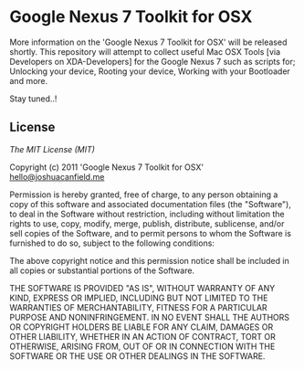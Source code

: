 # Google Nexus 7 Toolkit for OSX

More information on the 'Google Nexus 7 Toolkit for OSX' will be released shortly. This repository will attempt to collect useful Mac OSX Tools [via Developers on XDA-Developers] for the Google Nexus 7 such as scripts for; Unlocking your device, Rooting your device, Working with your Bootloader and more.

Stay tuned..!

## License

*The MIT License (MIT)*

Copyright (c) 2011 'Google Nexus 7 Toolkit for OSX' <hello@joshuacanfield.me>

Permission is hereby granted, free of charge, to any person obtaining a copy of this software and associated documentation files (the "Software"), to deal in the Software without restriction, including without limitation the rights to use, copy, modify, merge, publish, distribute, sublicense, and/or sell copies of the Software, and to permit persons to whom the Software is furnished to do so, subject to the following conditions:

The above copyright notice and this permission notice shall be included in all copies or substantial portions of the Software.

THE SOFTWARE IS PROVIDED "AS IS", WITHOUT WARRANTY OF ANY KIND, EXPRESS OR IMPLIED, INCLUDING BUT NOT LIMITED TO THE WARRANTIES OF MERCHANTABILITY, FITNESS FOR A PARTICULAR PURPOSE AND NONINFRINGEMENT. IN NO EVENT SHALL THE AUTHORS OR COPYRIGHT HOLDERS BE LIABLE FOR ANY CLAIM, DAMAGES OR OTHER LIABILITY, WHETHER IN AN ACTION OF CONTRACT, TORT OR OTHERWISE, ARISING FROM, OUT OF OR IN CONNECTION WITH THE SOFTWARE OR THE USE OR OTHER DEALINGS IN THE SOFTWARE.